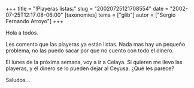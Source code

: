 +++
title = "!Playeras listas¡"
slug = "20020725121708554"
date = "2002-07-25T12:17:08-06:00"
[taxonomies]
tema = ["glib"]
autor = ["Sergio Fernando Arroyo"]
+++

Hola a todos.

Les comento que las playeras ya están listas. Nada mas hay un pequeño
problema, no las puedo sacar por que no cuento con todo el dinero.

El lunes de la próxima semana, voy a ir a Celaya. Si quieren me llevo
las playeras, y el dinero se lo pueden dejar al Ceyusa. ¿Qué les parece?

Saludos...

